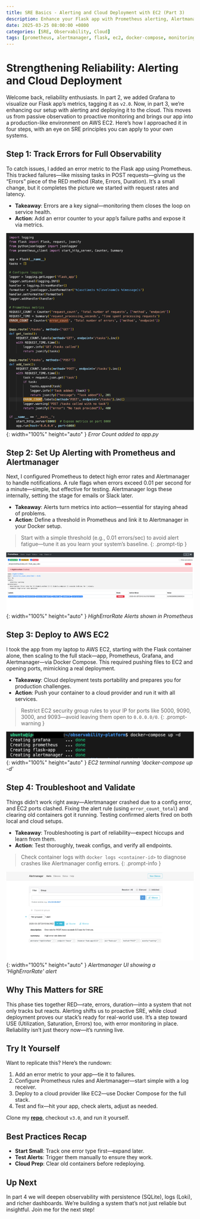 ```yaml
---
title: SRE Basics - Alerting and Cloud Deployment with EC2 (Part 3)
description: Enhance your Flask app with Prometheus alerting, Alertmanager notifications, and deploy it to AWS EC2 for a production-like setup.
date: 2025-03-25 08:00:00 +0800
categories: [SRE, Observability, Cloud]
tags: [prometheus, alertmanager, flask, ec2, docker-compose, monitoring]
---
```


# Strengthening Reliability: Alerting and Cloud Deployment

Welcome back, reliability enthusiasts. In part 2, we added Grafana to visualize our Flask app’s metrics, tagging it as `v2.0`. Now, in part 3, we’re enhancing our setup with alerting and deploying it to the cloud. This moves us from passive observation to proactive monitoring and brings our app into a production-like environment on AWS EC2. Here’s how I approached it in four steps, with an eye on SRE principles you can apply to your own systems.

## Step 1: Track Errors for Full Observability
To catch issues, I added an error metric to the Flask app using Prometheus. This tracked failures—like missing tasks in POST requests—giving us the “Errors” piece of the RED method (Rate, Errors, Duration). It’s a small change, but it completes the picture we started with request rates and latency.

- **Takeaway**: Errors are a key signal—monitoring them closes the loop on service health.
- **Action**: Add an error counter to your app’s failure paths and expose it via metrics.

![Desktop View](/assets/img/posts/20250325/error-count.png){: width="100%" height="auto" }
_Error Count added to app.py_

## Step 2: Set Up Alerting with Prometheus and Alertmanager
Next, I configured Prometheus to detect high error rates and Alertmanager to handle notifications. A rule flags when errors exceed 0.01 per second for a minute—simple, but effective for testing. Alertmanager logs these internally, setting the stage for emails or Slack later.

- **Takeaway**: Alerts turn metrics into action—essential for staying ahead of problems.
- **Action**: Define a threshold in Prometheus and link it to Alertmanager in your Docker setup.

> Start with a simple threshold (e.g., 0.01 errors/sec) to avoid alert fatigue—tune it as you learn your system’s baseline.
  {: .prompt-tip }

![Desktop View](/assets/img/posts/20250325/high-error-alerts.png){: width="100%" height="auto" }
_HighErrorRate Alerts shown in Prometheus_

## Step 3: Deploy to AWS EC2
I took the app from my laptop to AWS EC2, starting with the Flask container alone, then scaling to the full stack—app, Prometheus, Grafana, and Alertmanager—via Docker Compose. This required pushing files to EC2 and opening ports, mimicking a real deployment.

- **Takeaway**: Cloud deployment tests portability and prepares you for production challenges.
- **Action**: Push your container to a cloud provider and run it with all services.

> Restrict EC2 security group rules to your IP for ports like 5000, 9090, 3000, and 9093—avoid leaving them open to `0.0.0.0/0`.
  {: .prompt-warning }

![Desktop View](/assets/img/posts/20250325/ec2-docker-compose.png){: width="100%" height="auto" }
_EC2 terminal running 'docker-compose up -d'_

## Step 4: Troubleshoot and Validate
Things didn’t work right away—Alertmanager crashed due to a config error, and EC2 ports clashed. Fixing the alert rule (using `error_count_total`) and clearing old containers got it running. Testing confirmed alerts fired on both local and cloud setups.

- **Takeaway**: Troubleshooting is part of reliability—expect hiccups and learn from them.
- **Action**: Test thoroughly, tweak configs, and verify all endpoints.

> Check container logs with `docker logs <container-id>` to diagnose crashes like Alertmanager config errors.
  {: .prompt-info }

![Desktop View](/assets/img/posts/20250325/alertmanager-high-alerts.png){: width="100%" height="auto" }
_Alertmanager UI showing a 'HighErrorRate' alert_

## Why This Matters for SRE
This phase ties together RED—rate, errors, duration—into a system that not only tracks but reacts. Alerting shifts us to proactive SRE, while cloud deployment proves our stack’s ready for real-world use. It’s a step toward USE (Utilization, Saturation, Errors) too, with error monitoring in place. Reliability isn’t just theory now—it’s running live.

## Try It Yourself
Want to replicate this? Here’s the rundown:
1. Add an error metric to your app—tie it to failures.
2. Configure Prometheus rules and Alertmanager—start simple with a log receiver.
3. Deploy to a cloud provider like EC2—use Docker Compose for the full stack.
4. Test and fix—hit your app, check alerts, adjust as needed.

Clone my [**repo**](https://github.com/Rick-Houser/system-prism), checkout `v3.0`, and run it yourself.

## Best Practices Recap
- **Start Small**: Track one error type first—expand later.
- **Test Alerts**: Trigger them manually to ensure they work.
- **Cloud Prep**: Clear old containers before redeploying.

## Up Next
In part 4 we will deepen observability with persistence (SQLite), logs (Loki), and richer dashboards. We’re building a system that’s not just reliable but insightful. Join me for the next step!